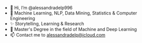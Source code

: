 - 👋 Hi, I’m @alessandradelp996
- 👀 Machine Learning, NLP, Data Mining, Statistics & Computer Engineering 
- ✨ Storytelling, Learning & Research 
- 🌱 Master's Degree in the field of Machine and Deep Learning 
- 📫 Contact me to alessandradelp@icloud.com

<!---
alessandradelp996/alessandradelp996 is a ✨ special ✨ repository because its `README.md` (this file) appears on your GitHub profile.
You can click the Preview link to take a look at your changes.
--->
